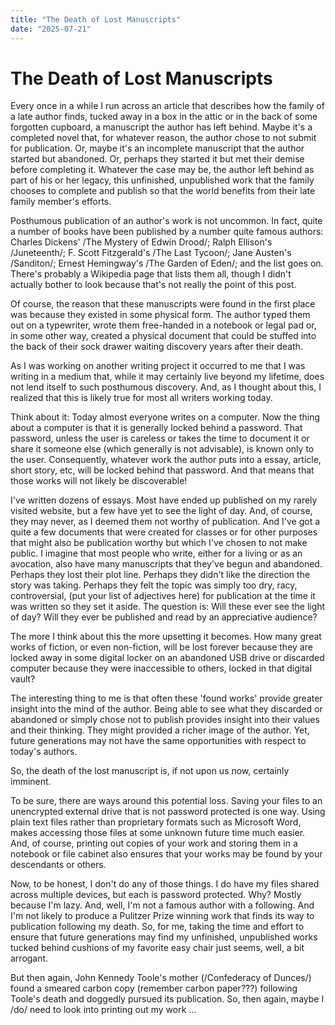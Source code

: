 ```yaml
---
title: "The Death of Lost Manuscripts"
date: "2025-07-21"
---
```

# The Death of Lost Manuscripts

Every once in a while I run across an article that describes how the family of a late author finds, tucked away in a box in the attic or in the back of some forgotten cupboard, a manuscript the author has left behind. Maybe it's a completed novel that, for whatever reason, the author chose to not submit for publication. Or, maybe it's an incomplete manuscript that the author started but abandoned. Or, perhaps they started it but met their demise before completing it. Whatever the case may be, the author left behind as part of his or her legacy, this unfinished, unpublished work that the family chooses to complete and publish so that the world benefits from their late family member's efforts.

Posthumous publication of an author's work is not uncommon. In fact, quite a number of books have been published by a number quite famous authors: Charles Dickens' /The Mystery of Edwin Drood/; Ralph Ellison's /Juneteenth/; F. Scott Fitzgerald's /The Last Tycoon/; Jane Austen's /Sanditon/; Ernest Hemingway's /The Garden of Eden/; and the list goes on. There's probably a Wikipedia page that lists them all, though I didn't actually bother to look because that's not really the point of this post.

Of course, the reason that these manuscripts were found in the first place was because they existed in some physical form.  The author typed them out on a typewriter, wrote them free-handed in a notebook or legal pad or, in some other way, created a physical document that could be stuffed into the back of their sock drawer waiting discovery years after their death.

As I was working on another writing project it occurred to me that I was writing in a medium that, while it may certainly live beyond my lifetime, does not lend itself to such posthumous discovery. And, as I thought about this, I realized that this is likely true for most all writers working today.

Think about it: Today almost everyone writes on a computer. Now the thing about a computer is that it is generally locked behind a password. That password, unless the user is careless or takes the time to document it or share it someone else (which generally is not advisable), is known only to the user.  Consequently, whatever work the author puts into a essay, article, short story, etc, will be locked behind that password.  And that means that those works will not likely be discoverable!

I've written dozens of essays. Most have ended up published on my rarely visited website, but a few have yet to see the light of day. And, of course, they may never, as I deemed them not worthy of publication. And I've got a quite a few documents that were created for classes or for other purposes that might also be publication worthy but which I've chosen to not make public. I imagine that most people who write, either for a living or as an avocation, also have many manuscripts that they've begun and abandoned. Perhaps they lost their plot line. Perhaps they didn't like the direction the story was taking. Perhaps they felt the topic was simply too dry, racy, controversial, (put your list of adjectives here) for publication at the time it was written so they set it aside. The question is: Will these ever see the light of day? Will they ever be published and read by an appreciative audience?

The more I think about this the more upsetting it becomes. How many great works of fiction, or even non-fiction, will be lost forever because they are locked away in some digital locker on an abandoned USB drive or discarded computer because they were inaccessible to others, locked in that digital vault? 

The interesting thing to me is that often these 'found works' provide greater insight into the mind of the author. Being able to see what they discarded or abandoned or simply chose not to publish provides insight into their values and their thinking. They might provided a richer image of the author. Yet, future generations may not have the same opportunities with respect to today's authors.

So, the death of the lost manuscript is, if not upon us now, certainly imminent.

To be sure, there are ways around this potential loss. Saving your files to an unencrypted external drive that is not password protected is one way. Using plain text files rather than proprietary formats such as Microsoft Word, makes accessing those files at some unknown future time much easier. And, of course, printing out copies of your work and storing them in a notebook or file cabinet also ensures that your works may be found by your descendants or others.

Now, to be honest, I don't do any of those things. I do have my files shared across multiple devices, but each is password protected. Why? Mostly because I'm lazy. And, well, I'm not a famous author with a following. And I'm not likely to produce a Pulitzer Prize winning work that finds its way to publication following my death. So, for me, taking the time and effort to ensure that future generations may find my unfinished, unpublished works tucked behind cushions of my favorite easy chair just seems, well, a bit arrogant.

But then again, John Kennedy Toole's mother (/Confederacy of Dunces/) found a smeared carbon copy (remember carbon paper???) following Toole's death and doggedly pursued its publication. So, then again, maybe I /do/ need to look into printing out my work ...
